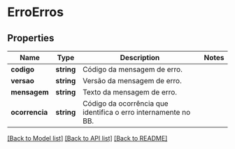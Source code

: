 # ErroErros

## Properties
Name | Type | Description | Notes
------------ | ------------- | ------------- | -------------
**codigo** | **string** | Código da mensagem de erro. | 
**versao** | **string** | Versão da mensagem de erro. | 
**mensagem** | **string** | Texto da mensagem de erro. | 
**ocorrencia** | **string** | Código da ocorrência que identifica o erro internamente no BB. | 

[[Back to Model list]](../../README.md#documentation-for-models) [[Back to API list]](../../README.md#documentation-for-api-endpoints) [[Back to README]](../../README.md)

